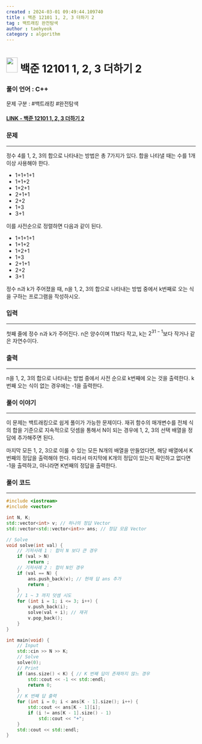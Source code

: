 ```yaml
---
created : 2024-03-01 09:49:44.109740
title : 백준 12101 1, 2, 3 더하기 2
tag : 백트래킹 완전탐색
author : taehyeok
category : algorithm
---
```

# <img src="https://d2gd6pc034wcta.cloudfront.net/tier/10.svg" width="30" height="40"> 백준 12101 1, 2, 3 더하기 2


### 풀이 언어 : C++

문제 구분 : #백트래킹 #완전탐색
#### [LINK - 백준 12101 1, 2, 3 더하기 2](https://www.acmicpc.net/problem/12101)

### 문제
<hr>

정수 4를 1, 2, 3의 합으로 나타내는 방법은 총 7가지가 있다. 합을 나타낼 때는 수를 1개 이상 사용해야 한다.

- 1+1+1+1
- 1+1+2
- 1+2+1
- 2+1+1
- 2+2
- 1+3
- 3+1

이를 사전순으로 정렬하면 다음과 같이 된다.

- 1+1+1+1
- 1+1+2
- 1+2+1
- 1+3
- 2+1+1
- 2+2
- 3+1

정수 n과 k가 주어졌을 때, n을 1, 2, 3의 합으로 나타내는 방법 중에서 k번째로 오는 식을 구하는 프로그램을 작성하시오.

### 입력
<hr>

첫째 줄에 정수 n과 k가 주어진다. n은 양수이며 11보다 작고, k는 $2^{31-1}$보다 작거나 같은 자연수이다.
### 출력
<hr>

n을 1, 2, 3의 합으로 나타내는 방법 중에서 사전 순으로 k번째에 오는 것을 출력한다. k번째 오는 식이 없는 경우에는 -1을 출력한다.
### 풀이 이야기
<hr>

이 문제는 백트래킹으로 쉽게 풀이가 가능한 문제이다. 재귀 함수의 매개변수를 전체 식의 합을 기준으로 지속적으로 덧셈을 통해서 N이 되는 경우에 1, 2, 3의 선택 배열을 정답에 추가해주면 된다.

마지막 모든 1, 2, 3으로 이룰 수 있는 모든 N개의 배열을 만들었다면, 해당 배열에서 K번째의 정답을 출력해야 한다. 따라서 마지막에 K개의 정답이 있는지 확인하고 없다면 -1을 출력하고, 아니라면 K번째의 정답을 출력한다.

### 풀이 코드
<hr>

``` c++
#include <iostream>
#include <vector>

int N, K;
std::vector<int> v; // 하나의 정답 Vector
std::vector<std::vector<int>> ans; // 정답 모음 Vector

// Solve
void solve(int val) {
    // 기저사례 1 : 합이 N 보다 큰 경우
    if (val > N)
        return ;
    // 기저사례 2 : 합이 N인 경우
    if (val == N) {
        ans.push_back(v); // 현재 답 ans 추가
        return ;
    }
    // 1 ~ 3 까지 덧셈 시도
    for (int i = 1; i <= 3; i++) {
        v.push_back(i);
        solve(val + i); // 재귀
        v.pop_back();
    }
}

int main(void) {
    // Input
    std::cin >> N >> K;
    // Solve
    solve(0);
    // Print
    if (ans.size() < K) { // K 번째 답이 존재하지 않느 경우
        std::cout << -1 << std::endl;
        return 0;
    }
    // K 번째 답 출력
    for (int i = 0; i < ans[K - 1].size(); i++) {
        std::cout << ans[K - 1][i];
        if (i != ans[K - 1].size() - 1)
            std::cout << "+";
    }
    std::cout << std::endl;
}
```
